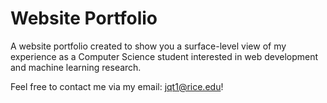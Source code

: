 # Website Portfolio

A website portfolio created to show you a surface-level view of my experience as a Computer Science student interested in web development and machine learning research. 

Feel free to contact me via my email: jqt1@rice.edu!
